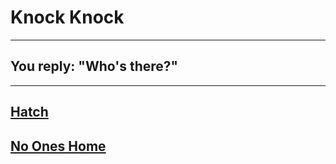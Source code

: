 # Knock Knock
---
## You reply: "Who's there?"
---
## [Hatch](hatchwho.md)
## [No Ones Home](noOnesHome.md)